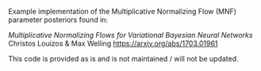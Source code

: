 Example implementation of the Multiplicative Normalizing Flow (MNF) parameter posteriors found in:

*Multiplicative Normalizing Flows for Variational Bayesian Neural Networks*
Christos Louizos & Max Welling
https://arxiv.org/abs/1703.01961

This code is provided as is and is not maintained / will not be updated.
